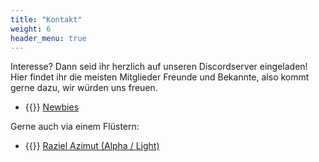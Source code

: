 ```yaml
---
title: "Kontakt"
weight: 6
header_menu: true
---
```


Interesse?
Dann seid ihr herzlich auf unseren Discordserver eingeladen!
Hier findet ihr die meisten Mitglieder Freunde und Bekannte, also kommt gerne dazu, wir würden uns freuen.

* {{<icon class="fa fa-discord-alt">}}&nbsp;[Newbies](https://discord.gg/7H4APhmA)

Gerne auch via einem Flüstern:

* {{<icon class="fa fa-address-card">}}&nbsp;[Raziel Azimut (Alpha / Light)](https://eu.finalfantasyxiv.com/lodestone/character/45992143/)
